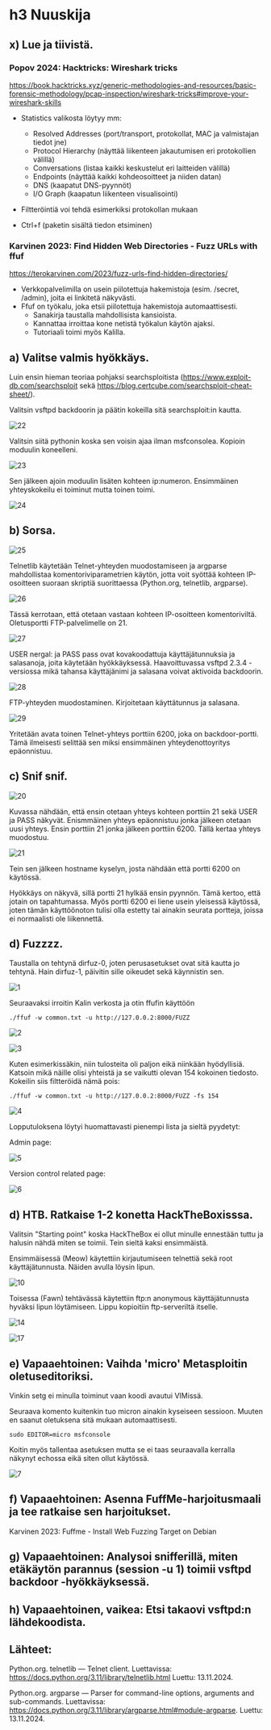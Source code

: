 # h3 Nuuskija

## x) Lue ja tiivistä. 

### Popov 2024: Hacktricks: Wireshark tricks
https://book.hacktricks.xyz/generic-methodologies-and-resources/basic-forensic-methodology/pcap-inspection/wireshark-tricks#improve-your-wireshark-skills

- Statistics valikosta löytyy mm:
  - Resolved Addresses (port/transport, protokollat, MAC ja valmistajan tiedot jne)
  - Protocol Hierarchy (näyttää liikenteen jakautumisen eri protokollien välillä)
  - Conversations (listaa kaikki keskustelut eri laitteiden välillä)
  - Endpoints (näyttää kaikki kohdeosoitteet ja niiden datan)
  - DNS (kaapatut DNS-pyynnöt)
  - I/O Graph (kaapatun liikenteen visualisointi)

- Filtteröintiä voi tehdä esimerkiksi protokollan mukaan
- Ctrl+f (paketin sisältä tiedon etsiminen)

### Karvinen 2023: Find Hidden Web Directories - Fuzz URLs with ffuf
https://terokarvinen.com/2023/fuzz-urls-find-hidden-directories/

- Verkkopalvelimilla on usein piilotettuja hakemistoja (esim. /secret, /admin), joita ei linkitetä näkyvästi.
- Ffuf on työkalu, joka etsii piilotettuja hakemistoja automaattisesti.
  - Sanakirja taustalla mahdollisista kansioista.
  - Kannattaa irroittaa kone netistä työkalun käytön ajaksi.
  - Tutoriaali toimi myös Kalilla.

## a) Valitse valmis hyökkäys. 

Luin ensin hieman teoriaa pohjaksi searchsploitista (https://www.exploit-db.com/searchsploit sekä https://blog.certcube.com/searchsploit-cheat-sheet/).

Valitsin vsftpd backdoorin ja päätin kokeilla sitä searchsploit:in kautta.

![22](https://github.com/user-attachments/assets/018bda6b-f809-4b90-bb22-2e817b278032)

Valitsin siitä pythonin koska sen voisin ajaa ilman msfconsolea. Kopioin moduulin koneelleni.

![23](https://github.com/user-attachments/assets/e2ace130-8bbe-42a2-8f88-40fe252de49d)

Sen jälkeen ajoin moduulin lisäten kohteen ip:numeron. Ensimmäinen yhteyskokeilu ei toiminut mutta toinen toimi.

![24](https://github.com/user-attachments/assets/49f817bd-d575-4d3b-bf71-76b26e2515fc)


## b) Sorsa. 

![25](https://github.com/user-attachments/assets/930352d1-69b2-43ac-b577-07b153ee9791)

Telnetlib käytetään Telnet-yhteyden muodostamiseen ja argparse mahdollistaa komentoriviparametrien käytön, jotta voit syöttää kohteen IP-osoitteen suoraan skriptiä suorittaessa (Python.org, telnetlib, argparse).

![26](https://github.com/user-attachments/assets/4f6a5cd1-a19a-49df-8bd7-e991c9e6b7ae)

Tässä kerrotaan, että otetaan vastaan kohteen IP-osoitteen komentoriviltä. Oletusportti FTP-palvelimelle on 21.

![27](https://github.com/user-attachments/assets/a78e8c97-50e5-4b97-ab63-b926d2e6c9f7)

USER nergal: ja PASS pass ovat kovakoodattuja käyttäjätunnuksia ja salasanoja, joita käytetään hyökkäyksessä. Haavoittuvassa vsftpd 2.3.4 -versiossa mikä tahansa käyttäjänimi ja salasana voivat aktivoida backdoorin.

![28](https://github.com/user-attachments/assets/e99ca419-a6be-4670-a681-399f31992e7d)

FTP-yhteyden muodostaminen. Kirjoitetaan käyttätunnus ja salasana. 

![29](https://github.com/user-attachments/assets/4c916933-4173-49e9-9a2c-f0008ad2ce3c)

Yritetään avata toinen Telnet-yhteys porttiin 6200, joka on backdoor-portti. Tämä ilmeisesti selittää sen miksi ensimmäinen yhteydenottoyritys epäonnistuu.
    
## c) Snif snif. 

![20](https://github.com/user-attachments/assets/ad10bb79-d5c7-47c8-9667-5d38d500ed51)

Kuvassa nähdään, että ensin otetaan yhteys kohteen porttiin 21 sekä USER ja PASS näkyvät. Enismmäinen yhteys epäonnistuu jonka jälkeen otetaan uusi yhteys. Ensin porttiin 21 jonka jälkeen porttiin 6200. Tällä kertaa yhteys muodostuu.

![21](https://github.com/user-attachments/assets/691b690f-d950-47b3-92da-ed669489c9a9)

Tein sen jälkeen hostname kyselyn, josta nähdään että portti 6200 on käytössä.

Hyökkäys on näkyvä, sillä portti 21 hylkää ensin pyynnön. Tämä kertoo, että jotain on tapahtumassa. Myös portti 6200 ei liene usein yleisessä käytössä, joten tämän käyttöönoton tulisi olla estetty tai ainakin seurata portteja, joissa ei normaalisti ole liikennettä.

## d) Fuzzzz. 

Taustalla on tehtynä dirfuz-0, joten perusasetukset ovat sitä kautta jo tehtynä. Hain dirfuz-1, päivitin sille oikeudet sekä käynnistin sen.

![1](https://github.com/user-attachments/assets/6d7ae4a6-f76a-4408-8dab-1e811b11db34)

Seuraavaksi irroitin Kalin verkosta ja otin ffufin käyttöön

    ./ffuf -w common.txt -u http://127.0.0.2:8000/FUZZ

![2](https://github.com/user-attachments/assets/2c127725-a3c0-41cd-b5c1-7987e00d912e)

![3](https://github.com/user-attachments/assets/0fc92e11-8d56-46ae-8c62-3d557eabb99d)

Kuten esimerkissäkin, niin tulosteita oli paljon eikä niinkään hyödyllisiä. Katsoin mikä näille olisi yhteistä ja se vaikutti olevan 154 kokoinen tiedosto. Kokeilin siis filtteröidä nämä pois:

    ./ffuf -w common.txt -u http://127.0.0.2:8000/FUZZ -fs 154

![4](https://github.com/user-attachments/assets/73214c60-2563-4b88-93b7-6f9ca964dd45)

Lopputuloksena löytyi huomattavasti pienempi lista ja sieltä pyydetyt:

Admin page:

![5](https://github.com/user-attachments/assets/b5ed52a9-ff33-4650-9537-5769d207b1a5)

Version control related page:

![6](https://github.com/user-attachments/assets/9937b611-3de4-420c-84f6-0bf109707471)

   
## d) HTB. Ratkaise 1-2 konetta HackTheBoxisssa. 

Valitsin "Starting point" koska HackTheBox ei ollut minulle ennestään tuttu ja halusin nähdä miten se toimii. Tein sieltä kaksi ensimmäistä.

Ensimmäisessä (Meow) käytettiin kirjautumiseen telnettiä sekä root käyttäjätunnusta. Näiden avulla löysin lipun.

![10](https://github.com/user-attachments/assets/f8b7e45d-fe25-4ed0-80de-aab713c0821c)

Toisessa (Fawn) tehtävässä käytettiin ftp:n anonymous käyttäjätunnusta hyväksi lipun löytämiseen. Lippu kopioitiin ftp-serveriltä itselle.

![14](https://github.com/user-attachments/assets/975a96b6-48d6-4118-a9b0-f2ad2d7cd126)

![17](https://github.com/user-attachments/assets/b3fab667-0e7a-409c-8b8c-2df25356f9c8)

## e) Vapaaehtoinen: Vaihda 'micro' Metasploitin oletuseditoriksi. 

Vinkin setg ei minulla toiminut vaan koodi avautui VIMissä.

Seuraava komento kuitenkin tuo micron ainakin kyseiseen sessioon. Muuten en saanut oletuksena sitä mukaan automaattisesti.

    sudo EDITOR=micro msfconsole

Koitin myös tallentaa asetuksen mutta se ei taas seuraavalla kerralla näkynyt echossa eikä siten ollut käytössä.

![7](https://github.com/user-attachments/assets/188d8eaf-08b7-42a0-bd25-d3d66d6c9e94)


## f) Vapaaehtoinen: Asenna FuffMe-harjoitusmaali ja tee ratkaise sen harjoitukset. 

Karvinen 2023: Fuffme - Install Web Fuzzing Target on Debian

## g) Vapaaehtoinen: Analysoi snifferillä, miten etäkäytön parannus (session -u 1) toimii vsftpd backdoor -hyökkäyksessä.

## h) Vapaaehtoinen, vaikea: Etsi takaovi vsftpd:n lähdekoodista.

## Lähteet:

Python.org. telnetlib — Telnet client. Luettavissa: https://docs.python.org/3.11/library/telnetlib.html
 Luettu: 13.11.2024.

Python.org. argparse — Parser for command-line options, arguments and sub-commands. Luettavissa: https://docs.python.org/3.11/library/argparse.html#module-argparse. Luettu: 13.11.2024.
 
